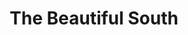 ---
title: "The Beautiful South"
summary: "English alternative rock group formed at the end of the 1980s by two former members of Hull group . The group broke up in January 2007."
image: "the-beautiful-south.jpg"
---